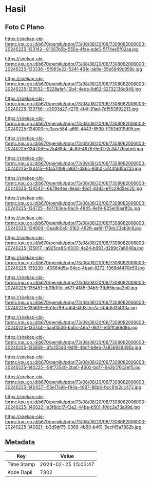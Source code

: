 # Hasil

## Foto C Plano

https://sirekap-obj-formc.kpu.go.id/b670/pemilu/pdpr/73/08/08/20/06/7308082006003-20240225-133142--81067b5b-555a-4fae-ade5-5f74ee5f02aa.jpg

https://sirekap-obj-formc.kpu.go.id/b670/pemilu/pdpr/73/08/08/20/06/7308082006003-20240225-133336--5f993e22-524f-461c-ab9e-65b6949c958e.jpg

https://sirekap-obj-formc.kpu.go.id/b670/pemilu/pdpr/73/08/08/20/06/7308082006003-20240225-133532--5228afef-13b4-4ede-9d62-52732136c849.jpg

https://sirekap-obj-formc.kpu.go.id/b670/pemilu/pdpr/73/08/08/20/06/7308082006003-20240225-133756--c3093d27-f275-4f4f-91ad-7df553692213.jpg

https://sirekap-obj-formc.kpu.go.id/b670/pemilu/pdpr/73/08/08/20/06/7308082006003-20240225-134000--c3aec584-a66f-4443-8530-ff153d019d05.jpg

https://sirekap-obj-formc.kpu.go.id/b670/pemilu/pdpr/73/08/08/20/06/7308082006003-20240225-134206--a25489da-4c83-4979-9e02-2c3477feabe5.jpg

https://sirekap-obj-formc.kpu.go.id/b670/pemilu/pdpr/73/08/08/20/06/7308082006003-20240225-134415--8fa57098-a887-486c-93b0-a743fdd5b235.jpg

https://sirekap-obj-formc.kpu.go.id/b670/pemilu/pdpr/73/08/08/20/06/7308082006003-20240225-134542--6679e4ea-9ead-46d1-83d3-e11c28d5ec20.jpg

https://sirekap-obj-formc.kpu.go.id/b670/pemilu/pdpr/73/08/08/20/06/7308082006003-20240225-134725--f877b3ea-9ac8-4845-9e19-825e09aa1f0a.jpg

https://sirekap-obj-formc.kpu.go.id/b670/pemilu/pdpr/73/08/08/20/06/7308082006003-20240225-134900--5eadb0e9-5162-4826-aa6f-f79dc33eb9c8.jpg

https://sirekap-obj-formc.kpu.go.id/b670/pemilu/pdpr/73/08/08/20/06/7308082006003-20240225-135017--a925ce85-6000-4a24-b693-d299c7a6648a.jpg

https://sirekap-obj-formc.kpu.go.id/b670/pemilu/pdpr/73/08/08/20/06/7308082006003-20240225-135230--40664d5a-94cc-4bad-8272-1068d4470b50.jpg

https://sirekap-obj-formc.kpu.go.id/b670/pemilu/pdpr/73/08/08/20/06/7308082006003-20240225-135451--b31b1ffd-b671-4185-94b5-3fb65beaa2b0.jpg

https://sirekap-obj-formc.kpu.go.id/b670/pemilu/pdpr/73/08/08/20/06/7308082006003-20240225-135619--9a1fe799-a4f4-4fd3-be7a-504dfd3f433a.jpg

https://sirekap-obj-formc.kpu.go.id/b670/pemilu/pdpr/73/08/08/20/06/7308082006003-20240225-135744--5aaf3506-ba0c-46b7-86f7-e15fffa89d8b.jpg

https://sirekap-obj-formc.kpu.go.id/b670/pemilu/pdpr/73/08/08/20/06/7308082006003-20240225-135959--dfc255d0-9df9-48cf-b8eb-7a856939495a.jpg

https://sirekap-obj-formc.kpu.go.id/b670/pemilu/pdpr/73/08/08/20/06/7308082006003-20240225-140225--98f73549-2ba0-4602-bd17-9e2b176c2ef5.jpg

https://sirekap-obj-formc.kpu.go.id/b670/pemilu/pdpr/73/08/08/20/06/7308082006003-20240225-140437--55e17a9b-f84a-4897-88b6-6cc91d2cc472.jpg

https://sirekap-obj-formc.kpu.go.id/b670/pemilu/pdpr/73/08/08/20/06/7308082006003-20240225-140622--a5f8dc17-f2e2-44be-b501-100c2e73a99d.jpg

https://sirekap-obj-formc.kpu.go.id/b670/pemilu/pdpr/73/08/08/20/06/7308082006003-20240225-140821--b3d9df75-0368-4b60-b4f0-6ecf45a7882b.jpg


## Metadata

| Key        | Value               |
| ---------- | ------------------- |
| Time Stamp | 2024-02-25 15:03:47 |
| Kode Dapil | 7302                |



